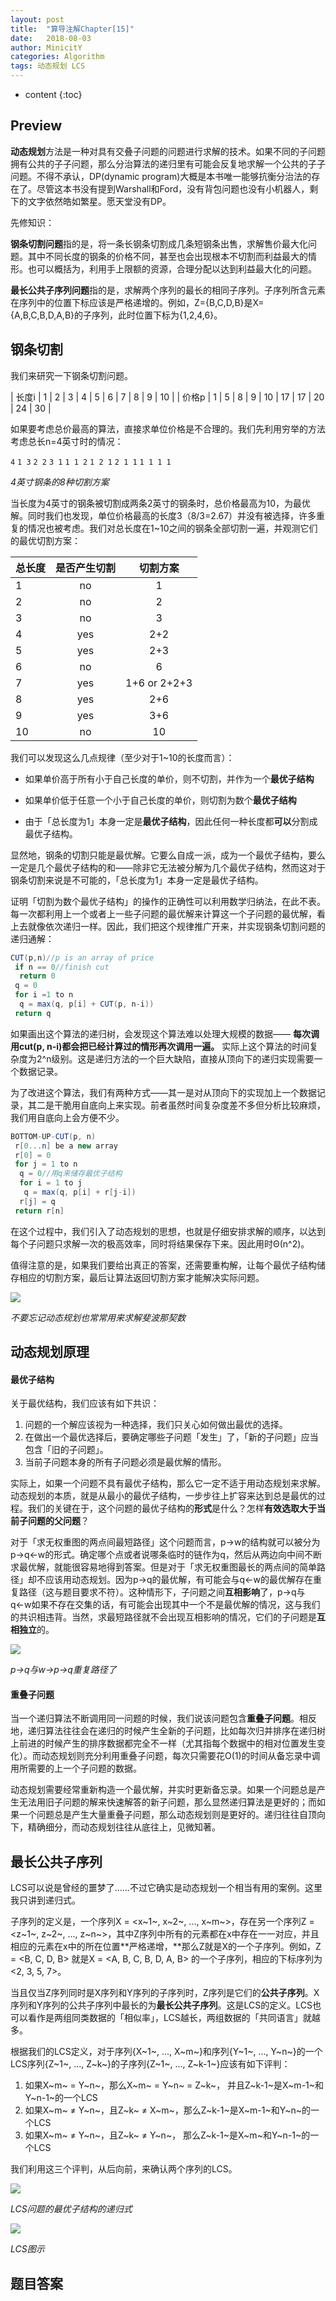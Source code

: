 ```yaml
---
layout: post
title:  "算导注解Chapter[15]"
date:   2018-08-03
author: MinicitY
categories: Algorithm
tags: 动态规划 LCS
---
```


* content
{:toc}

## **Preview**

**动态规划**方法是一种对具有交叠子问题的问题进行求解的技术。如果不同的子问题拥有公共的子子问题，那么分治算法的递归里有可能会反复地求解一个公共的子子问题。不得不承认，DP(dynamic program)大概是本书唯一能够抗衡分治法的存在了。尽管这本书没有提到Warshall和Ford，没有背包问题也没有小机器人，剩下的文字依然皓如繁星。愿天堂没有DP。

先修知识：

**钢条切割问题**指的是，将一条长钢条切割成几条短钢条出售，求解售价最大化问题。其中不同长度的钢条的价格不同，甚至也会出现根本不切割而利益最大的情形。也可以概括为，利用手上限额的资源，合理分配以达到利益最大化的问题。

**最长公共子序列问题**指的是，求解两个序列的最长的相同子序列。子序列所含元素在序列中的位置下标应该是严格递增的。例如，Z={B,C,D,B}是X={A,B,C,B,D,A,B}的子序列，此时位置下标为{1,2,4,6}。



## **钢条切割**

我们来研究一下钢条切割问题。

| 长度i | 1 | 2 | 3 | 4 | 5 | 6 | 7 | 8 | 9 | 10 |
| 价格p | 1 | 5 | 8 | 9 | 10 | 17 | 17 | 20 | 24 | 30 |

如果要考虑总价最高的算法，直接求单位价格是不合理的。我们先利用穷举的方法考虑总长n=4英寸时的情况：

`4`  `1 3`  `2 2`  `3 1`
`1 1 2`  `1 2 1`  `2 1 1`  `1 1 1 1`

_4英寸钢条的8种切割方案_

当长度为4英寸的钢条被切割成两条2英寸的钢条时，总价格最高为10，为最优解。同时我们也发现，单位价格最高的长度3（8/3=2.67）并没有被选择，许多重复的情况也被考虑。我们对总长度在1~10之间的钢条全部切割一遍，并观测它们的最优切割方案：

| 总长度 | 是否产生切割 | 切割方案 |
| :------| :------: | :------: |
| 1 | no | 1 |
| 2 | no | 2 |
| 3 | no | 3 |
| 4 | yes | 2+2 |
| 5 | yes | 2+3 |
| 6 | no | 6 |
| 7 | yes | 1+6 or 2+2+3 |
| 8 | yes | 2+6 |
| 9 | yes | 3+6 |
| 10 | no | 10 |

我们可以发现这么几点规律（至少对于1~10的长度而言）：

- 如果单价高于所有小于自己长度的单价，则不切割，并作为一个**最优子结构**

- 如果单价低于任意一个小于自己长度的单价，则切割为数个**最优子结构**

- 由于「总长度为1」本身一定是**最优子结构**，因此任何一种长度都**可以**分割成最优子结构。

显然地，钢条的切割只能是最优解。它要么自成一派，成为一个最优子结构，要么一定是几个最优子结构的和——除非它无法被分解为几个最优子结构，然而这对于钢条切割来说是不可能的，「总长度为1」本身一定是最优子结构。

证明「切割为数个最优子结构」的操作的正确性可以利用数学归纳法，在此不表。每一次都利用上一个或者上一些子问题的最优解来计算这一个子问题的最优解，看上去就像依次递归一样。因此，我们把这个规律推广开来，并实现钢条切割问题的递归通解：

```java
CUT(p,n)//p is an array of price
 if n == 0//finish cut
  return 0
 q = 0
 for i =1 to n
  q = max(q, p[i] + CUT(p, n-i))
 return q
```

如果画出这个算法的递归树，会发现这个算法难以处理大规模的数据—— **每次调用cut(p, n-i)都会把已经计算过的情形再次调用一遍。** 实际上这个算法的时间复杂度为2^n级别。这是递归方法的一个巨大缺陷，直接从顶向下的递归实现需要一个数据记录。

为了改进这个算法，我们有两种方式——其一是对从顶向下的实现加上一个数据记录，其二是干脆用自底向上来实现。前者虽然时间复杂度差不多但分析比较麻烦，我们用自底向上会方便不少。

```java
BOTTOM-UP-CUT(p, n)
 r[0...n] be a new array
 r[0] = 0
 for j = 1 to n
  q = 0//用q来储存最优子结构
  for i = 1 to j
   q = max(q, p[i] + r[j-i])
  r[j] = q
 return r[n]
```

在这个过程中，我们引入了动态规划的思想，也就是仔细安排求解的顺序，以达到每个子问题只求解一次的极高效率，同时将结果保存下来。因此用时Θ(n^2)。

值得注意的是，如果我们要给出真正的答案，还需要重构解，让每个最优子结构储存相应的切割方案，最后让算法返回切割方案才能解决实际问题。

![](https://raw.githubusercontent.com/MinicitY/MyImg/master/%E5%8A%A8%E6%80%81%E8%A7%84%E5%88%92%E2%80%94%E2%80%94%E6%96%90%E6%B3%A2%E9%82%A3%E5%A5%91.png)

_不要忘记动态规划也常常用来求解斐波那契数_

## **动态规划原理**

#### 最优子结构

关于最优结构，我们应该有如下共识：

1. 问题的一个解应该视为一种选择，我们只关心如何做出最优的选择。
2. 在做出一个最优选择后，要确定哪些子问题「发生」了，「新的子问题」应当包含「旧的子问题」。
3. 当前子问题本身的所有子问题必须是最优解的情形。

实际上，如果一个问题不具有最优子结构，那么它一定不适于用动态规划来求解。动态规划的本质，就是从最小的最优子结构，一步步往上扩容来达到总是最优的过程。我们的关键在于，这个问题的最优子结构的**形式**是什么？怎样**有效选取大于当前子问题的父问题**？

对于「求无权重图的两点间最短路径」这个问题而言，p→w的结构就可以被分为p→q←w的形式。确定哪个点或者说哪条临时的链作为q，然后从两边向中间不断求最优解，就能很容易地得到答案。但是对于「求无权重图最长的两点间的简单路径」却不应该用动态规划。因为p→q的最优解，有可能会与q←w的最优解存在重复路径（这与题目要求不符）。这种情形下，子问题之间**互相影响**了，p→q与q←w如果不存在交集的话，有可能会出现其中一个不是最优解的情况，这与我们的共识相违背。当然，求最短路径就不会出现互相影响的情况，它们的子问题是**互相独立**的。

![](https://raw.githubusercontent.com/MinicitY/MyImg/master/%E6%97%A0%E6%9D%83%E9%87%8D%E5%9B%BE%E8%B7%AF%E5%BE%84%E7%9A%84%E6%9C%80%E4%BC%98%E5%AD%90%E7%BB%93%E6%9E%84.png)

_p→q与w→p→q重复路径了_

#### 重叠子问题

当一个递归算法不断调用同一问题的时候，我们说该问题包含**重叠子问题**。相反地，递归算法往往会在递归的时候产生全新的子问题，比如每次归并排序在递归树上前进的时候产生的排序数据都完全不一样（尤其指每个数据中的相对位置发生变化）。而动态规划则充分利用重叠子问题，每次只需要花O(1)的时间从备忘录中调用所需要的上一个子问题的数据。

动态规划需要经常重新构造一个最优解，并实时更新备忘录。如果一个问题总是产生无法用旧子问题的解来快速解答的新子问题，那么显然递归算法是更好的；而如果一个问题总是产生大量重叠子问题，那么动态规划则是更好的。递归往往自顶向下，精确细分，而动态规划往往从底往上，见微知著。

## **最长公共子序列**

LCS可以说是曾经的噩梦了……不过它确实是动态规划一个相当有用的案例。这里我只讲到递归式。

子序列的定义是，一个序列X = <x~1~, x~2~, ..., x~m~>，存在另一个序列Z = <z~1~, z~2~, ..., z~n~>，其中Z序列中所有的元素都在x中存在一一对应，并且相应的元素在x中的所在位置**严格递增，**那么Z就是X的一个子序列。例如，Z = <B, C, D, B> 就是X = <A, B, C, B, D, A, B> 的一个子序列，相应的下标序列为<2, 3, 5, 7>。

当且仅当Z序列同时是X序列和Y序列的子序列时，Z序列是它们的**公共子序列**。X序列和Y序列的公共子序列中最长的为**最长公共子序列**。这是LCS的定义。LCS也可以看作是两组同类数据的「相似率」，LCS越长，两组数据的「共同语言」就越多。

根据我们的LCS定义，对于序列{X~1~, ..., X~m~}和序列{Y~1~, ..., Y~n~}的一个LCS序列{Z~1~, ..., Z~k~}的子序列{Z~1~, ..., Z~k-1~}应该有如下评判：

1. 如果X~m~ = Y~n~，那么X~m~ = Y~n~ = Z~k~， 并且Z~k-1~是X~m-1~和Y~n-1~的一个LCS
2. 如果X~m~ ≠ Y~n~，且Z~k~ ≠ X~m~，那么Z~k-1~是X~m-1~和Y~n~的一个LCS
3. 如果X~m~ ≠ Y~n~，且Z~k~ ≠ Y~n~， 那么Z~k-1~是X~m~和Y~n-1~的一个LCS

我们利用这三个评判，从后向前，来确认两个序列的LCS。

![](https://raw.githubusercontent.com/MinicitY/MyImg/master/LCS%E9%80%92%E5%BD%92%E5%BC%8F.PNG)

_LCS问题的最优子结构的递归式_

![](https://raw.githubusercontent.com/MinicitY/MyImg/master/LCS.PNG)

_LCS图示_

## **题目答案**

